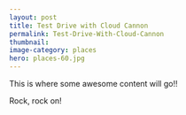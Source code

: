 ```yaml
---
layout: post
title: Test Drive with Cloud Cannon
permalink: Test-Drive-With-Cloud-Cannon
thumbnail:
image-category: places
hero: places-60.jpg
---
```



This is where some awesome content will go!!



Rock, rock on!